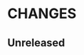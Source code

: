 # CHANGES

## Unreleased



[3.0.0-alpha.3]: https://github.com/NicTool/api/releases/tag/3.0.0-alpha.3
